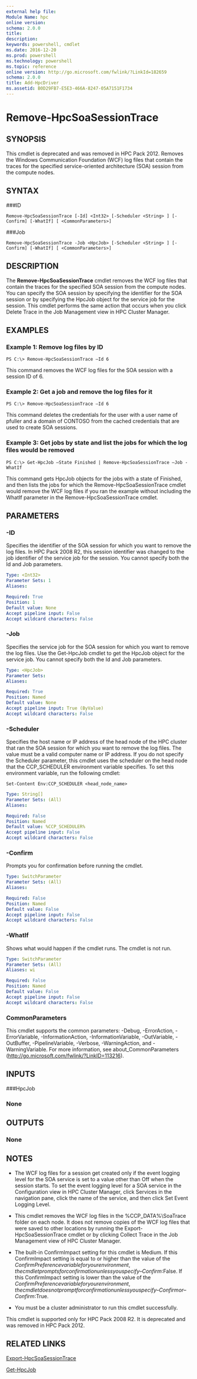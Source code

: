 ```yaml
---
external help file:
Module Name: hpc
online version:
schema: 2.0.0
title:
description:
keywords: powershell, cmdlet
ms.date: 2016-12-20
ms.prod: powershell
ms.technology: powershell
ms.topic: reference
online version: http://go.microsoft.com/fwlink/?LinkId=182659
schema: 2.0.0
title: Add-HpcDriver
ms.assetid: B0D29FB7-E5E3-466A-8247-05A7151F1734
---
```


# Remove-HpcSoaSessionTrace

## SYNOPSIS
This cmdlet is deprecated and was removed in HPC Pack 2012. Removes the Windows Communication Foundation (WCF) log files that contain the traces for the specified service-oriented architecture (SOA) session from the compute nodes.

## SYNTAX

###ID
```
Remove-HpcSoaSessionTrace [-Id] <Int32> [-Scheduler <String> ] [-Confirm] [-WhatIf] [ <CommonParameters>]
```

###Job
```
Remove-HpcSoaSessionTrace -Job <HpcJob> [-Scheduler <String> ] [-Confirm] [-WhatIf] [ <CommonParameters>]
```

## DESCRIPTION
The **Remove-HpcSoaSessionTrace** cmdlet removes the WCF log files that contain the traces for the specified SOA session from the compute nodes. You can specify the SOA session by specifying the identifier for the SOA session or by specifying the HpcJob object for the service job for the session. This cmdlet performs the same action that occurs when you click Delete Trace in the Job Management view in HPC Cluster Manager.

## EXAMPLES

### Example 1: Remove log files by ID
```
PS C:\> Remove-HpcSoaSessionTrace –Id 6
```
This command removes the WCF log files for the SOA session with a session ID of 6.

### Example 2: Get a job and remove the log files for it

```
PS C:\> Remove-HpcSoaSessionTrace –Id 6
```

This command deletes the credentials for the user with a user name of pfuller and a domain of CONTOSO from the cached credentials that are used to create SOA sessions.

### Example 3: Get jobs by state and list the jobs for which the log files would be removed

```
PS C:\> Get-HpcJob –State Finished | Remove-HpcSoaSessionTrace –Job -WhatIf
```
This command gets HpcJob objects for the jobs with a state of Finished, and then lists the jobs for which the Remove-HpcSoaSessionTrace cmdlet would remove the WCF log files if you ran the example without including the WhatIf parameter in the Remove-HpcSoaSessionTrace cmdlet.

## PARAMETERS

### -ID
Specifies the identifier of the SOA session for which you want to remove the log files. In HPC Pack 2008 R2, this session identifier was changed to the job identifier of the service job for the session. You cannot specify both the Id and Job parameters.

```yaml
Type: <Int32>
Parameter Sets: 1
Aliases:

Required: True
Position: 1
Default value: None
Accept pipeline input: False
Accept wildcard characters: False
```

### -Job
Specifies the service job for the SOA session for which you want to remove the log files. Use the Get-HpcJob cmdlet to get the HpcJob object for the service job. You cannot specify both the Id and Job parameters.

```yaml
Type: <HpcJob>
Parameter Sets:
Aliases:

Required: True
Position: Named
Default value: None
Accept pipeline input: True (ByValue)
Accept wildcard characters: False
```

### -Scheduler
Specifies the host name or IP address of the head node of the HPC cluster that ran the SOA session for which you want to remove the log files. The value must be a valid computer name or IP address. If you do not specify the Scheduler parameter, this cmdlet uses the scheduler on the head node that the CCP_SCHEDULER environment variable specifies. To set this environment variable, run the following cmdlet:

`Set-Content Env:CCP_SCHEDULER <head_node_name>`

```yaml
Type: String[]
Parameter Sets: (All)
Aliases:

Required: False
Position: Named
Default value: %CCP_SCHEDULER%
Accept pipeline input: False
Accept wildcard characters: False
```

### -Confirm
Prompts you for confirmation before running the cmdlet.

```yaml
Type: SwitchParameter
Parameter Sets: (All)
Aliases:

Required: False
Position: Named
Default value: False
Accept pipeline input: False
Accept wildcard characters: False
```

### -WhatIf
Shows what would happen if the cmdlet runs. The cmdlet is not run.

```yaml
Type: SwitchParameter
Parameter Sets: (All)
Aliases: wi

Required: False
Position: Named
Default value: False
Accept pipeline input: False
Accept wildcard characters: False
```

### CommonParameters
This cmdlet supports the common parameters: -Debug, -ErrorAction, -ErrorVariable, -InformationAction, -InformationVariable, -OutVariable, -OutBuffer, -PipelineVariable, -Verbose, -WarningAction, and -WarningVariable. For more information, see about_CommonParameters (http://go.microsoft.com/fwlink/?LinkID=113216).

## INPUTS

###HpcJob

### None

## OUTPUTS

### None

## NOTES
* The WCF log files for a session get created only if the event logging level for the SOA service is set to a value other than Off when the session starts. To set the event logging level for a SOA service in the Configuration view in HPC Cluster Manager, click Services in the navigation pane, click the name of the service, and then click Set Event Logging Level.

* This cmdlet removes the WCF log files in the %CCP_DATA%\SoaTrace folder on each node. It does not remove copies of the WCF log files that were saved to other locations by running the Export-HpcSoaSessionTrace cmdlet or by clicking Collect Trace in the Job Management view of HPC Cluster Manager.

* The built-in ConfirmImpact setting for this cmdlet is Medium. If this ConfirmImpact setting is equal to or higher than the value of the $ConfirmPreference variable for your environment, the cmdlet prompts for confirmation unless you specify –Confirm:$False. If this ConfirmImpact setting is lower than the value of the $ConfirmPreference variable for your environment, the cmdlet does not prompt for confirmation unless you specify –Confirm or –Confirm:$True.
* You must be a cluster administrator to run this cmdlet successfully.

This cmdlet is supported only for HPC Pack 2008 R2. It is deprecated and was removed in HPC Pack 2012.

## RELATED LINKS

[Export-HpcSoaSessionTrace](./Export-HpcSoaSessionTrace.md)

[Get-HpcJob](./Get-HpcJob.md)
